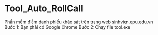 # Tool_Auto_RollCall
Phần mềm điểm danh phiếu khảo sát trên trang web sinhvien.epu.edu.vn
Bước 1: Bạn phải có Google Chrome
Bước 2: Chạy file tool.exe 
